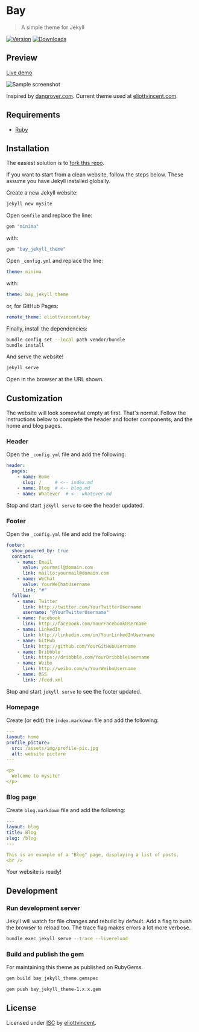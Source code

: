 # Bay
> A simple theme for Jekyll

[![Version](https://img.shields.io/gem/v/bay_jekyll_theme)](https://rubygems.org/gems/bay_jekyll_theme)
[![Downloads](https://img.shields.io/gem/dt/bay_jekyll_theme)](https://rubygems.org/gems/bay_jekyll_theme)


## Preview

[Live demo](https://eliottvincent.github.io/bay)

![Sample screenshot](/screenshot.png)

Inspired by [dangrover.com](http://dangrover.com/). Current theme used at [eliottvincent.com](http://eliottvincent.com/).

## Requirements 

- [Ruby](https://www.ruby-lang.org/)

## Installation

The easiest solution is to [fork this repo](https://github.com/eliottvincent/bay/fork).

If you want to start from a clean website, follow the steps below. These assume you have Jekyll installed globally.

Create a new Jekyll website:

```sh
jekyll new mysite
```

Open `Gemfile` and replace the line:

```ruby
gem "minima"
```
with:
```ruby
gem "bay_jekyll_theme"
```

Open `_config.yml` and replace the line:
```yaml
theme: minima
```
with:
```yaml
theme: bay_jekyll_theme
```
or, for GitHub Pages:
```yaml
remote_theme: eliottvincent/bay
```

Finally, install the dependencies:

```sh
bundle config set --local path vendor/bundle
bundle install
```

And serve the website!

```sh
jekyll serve
```

Open in the browser at the URL shown.

## Customization

The website will look somewhat empty at first. That's normal. Follow the instructions below to complete the header and footer components, and the home and blog pages.

### Header

Open the `_config.yml` file and add the following:

```yaml
header:
  pages:
    - name: Home
      slug: /     # <-- index.md
    - name: Blog  # <-- blog.md
    - name: Whatever  # <-- whatever.md
```

Stop and start `jekyll serve` to see the header updated.

### Footer

Open the `_config.yml` file and add the following:

```yaml
footer:
  show_powered_by: true
  contact:
    - name: Email
      value: yourmail@domain.com
      link: mailto:yourmail@domain.com
    - name: WeChat
      value: YourWeChatUsername
      link: "#"
  follow:
    - name: Twitter
      link: http://twitter.com/YourTwitterUsername
      username: "@YourTwitterUsername"
    - name: Facebook
      link: http://facebook.com/YourFacebookUsername
    - name: LinkedIn
      link: http://linkedin.com/in/YourLinkedInUsername
    - name: GitHub
      link: http://github.com/YourGitHubUsername
    - name: Dribbble
      link: https://dribbble.com/YourDribbbleUsername
    - name: Weibo
      link: http://weibo.com/u/YourWeiboUsername
    - name: RSS
      link: /feed.xml
```

Stop and start `jekyll serve` to see the footer updated.

### Homepage

Create (or edit) the `index.markdown` file and add the following:

```yml
---
layout: home
profile_picture:
  src: /assets/img/profile-pic.jpg
  alt: website picture
---

<p>
  Welcome to mysite!
</p>
```

### Blog page

Create `blog.markdown` file and add the following:

```yaml
---
layout: blog
title: Blog
slug: /blog
---

This is an example of a "Blog" page, displaying a list of posts.
<br />
```

Your website is ready!


## Development

### Run development server

Jekyll will watch for file changes and rebuild by default. Add a flag to push the browser to reload too. The trace flag makes errors a lot more verbose.

```sh
bundle exec jekyll serve --trace --livereload
```

### Build and publish the gem

For maintaining this theme as published on RubyGems.

```sh
gem build bay_jekyll_theme.gemspec
```

```sh
gem push bay_jekyll_theme-1.x.x.gem
```

## License

Licensed under [ISC](/LICENSE.md) by [eliottvincent](https://github.com/eliottvincent).

